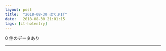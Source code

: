 ```yaml
---
layout: post
title:  "2018-08-30 はてぶIT"
date:   2018-08-30 21:01:15
tags: [it-hotentry]
---
```

0 件のデータあり

<hr>
